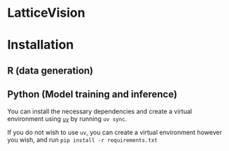 # LatticeVision


# Installation

## R (data generation)



## Python (Model training and inference)

You can install the necessary dependencies and create a virtual environment using [`uv`](https://docs.astral.sh/uv/) by running `uv sync`.

If you do not wish to use `uv`, you can create a virtual environment however you wish, and run `pip install -r requirements.txt`

